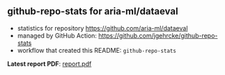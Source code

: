## github-repo-stats for aria-ml/dataeval

- statistics for repository https://github.com/aria-ml/dataeval
- managed by GitHub Action: https://github.com/jgehrcke/github-repo-stats
- workflow that created this README: `github-repo-stats`

**Latest report PDF**: [report.pdf](https://github.com/aria-ml/dataeval/raw/github-repo-stats/aria-ml/dataeval/latest-report/report.pdf)

